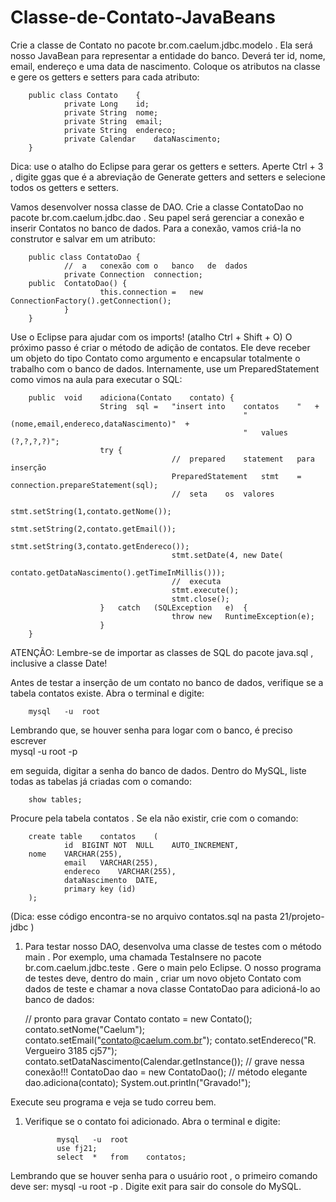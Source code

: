 # Classe-de-Contato-JavaBeans



Crie	a	classe	de		Contato		no	pacote		br.com.caelum.jdbc.modelo	.	Ela	será	nosso	JavaBean	para
representar	a	entidade	do	banco.	Deverá	ter	id,	nome,	email,	endereço	e	uma	data	de	nascimento.
Coloque	os	atributos	na	classe	e	gere	os	getters	e	setters	para	cada	atributo:


		public class Contato	{
				private	Long	id;
				private	String	nome;
				private	String	email;
				private	String	endereco;
				private	Calendar	dataNascimento;
        }
        
        
Dica:	use	o	atalho	do	Eclipse	para	gerar	os	getters	e	setters.	Aperte		Ctrl	+	3	,	digite		ggas		que	é	a
abreviação	de		Generate	getters	and	setters		e	selecione	todos	os	getters	e	setters.

Vamos	 desenvolver	 nossa	 classe	 de	 DAO.	 Crie	 a	 classe	 	 ContatoDao	 	 no	 pacote
	br.com.caelum.jdbc.dao	.	 Seu	 papel	 será	 gerenciar	 a	 conexão	 e	 inserir	 Contatos	 no	 banco	 de
dados.
Para	a	conexão,	vamos	criá-la	no	construtor	e	salvar	em	um	atributo:


		public class ContatoDao	{
				//	a	conexão	com	o	banco	de	dados
				private	Connection	connection;
        public	ContatoDao() {
						this.connection	=	new	ConnectionFactory().getConnection();
				}
		}
    
    
Use	o	Eclipse	para	ajudar	com	os	imports!	(atalho	Ctrl	+	Shift	+	O)
O	 próximo	 passo	 é	 criar	 o	 método	 de	 adição	 de	 contatos.	 Ele	 deve	 receber	 um	 objeto	 do	 tipo
	Contato		como	argumento	e	encapsular	totalmente	o	trabalho	com	o	banco	de	dados.	Internamente,	use
um		PreparedStatement		como	vimos	na	aula	para	executar	o	SQL:


		public	void	adiciona(Contato	contato) {
						String	sql	=	"insert	into	contatos	"	+
														"(nome,email,endereco,dataNascimento)"	+
														"	values	(?,?,?,?)";
						try	{
										//	prepared	statement	para	inserção
										PreparedStatement	stmt	=	connection.prepareStatement(sql);
										//	seta	os	valores
										stmt.setString(1,contato.getNome());
										stmt.setString(2,contato.getEmail());
										stmt.setString(3,contato.getEndereco());
										stmt.setDate(4,	new	Date(
																		contato.getDataNascimento().getTimeInMillis()));
										//	executa
										stmt.execute();
										stmt.close();
						}	catch	(SQLException	e)	{
										throw new	RuntimeException(e);
						}
		}
    
    
ATENÇÃO:	Lembre-se	de	importar	as	classes	de	SQL	do	pacote		java.sql	,	inclusive	a	classe
Date!

Antes	de	testar	a	inserção	de	um	contato	no	banco	de	dados,	verifique	se	a	tabela		contatos		existe.
Abra	o	terminal	e	digite:

		mysql	-u	root
    
Lembrando	que,	se	houver	senha	para	logar	com	o	banco,	é	preciso	escrever	
mysql	-u	root	-p		

em	seguida,	digitar	a	senha	do	banco	de	dados.
Dentro	do	MySQL,	liste	todas	as	tabelas	já	criadas	com	o	comando:

		show tables;
    
Procure	pela	tabela		contatos	.	Se	ela	não	existir,	crie	com	o	comando:


		create table	contatos	(
				id	BIGINT NOT	NULL	AUTO_INCREMENT,
        nome	VARCHAR(255),
				email	VARCHAR(255),
				endereco	VARCHAR(255),
				dataNascimento	DATE,
				primary key	(id)
		);
    
(Dica:	esse	código	encontra-se	no	arquivo		contatos.sql		na	pasta		21/projeto-jdbc	)
1.	 Para	testar	nosso	DAO,	desenvolva	uma	classe	de	testes	com	o	método		main	.	Por	exemplo,	uma
chamada		TestaInsere		no	pacote		br.com.caelum.jdbc.teste	.	Gere	o		main		pelo	Eclipse.
O	nosso	programa	de	testes	deve,	dentro	do		main	,	criar	um	novo	objeto		Contato		com	dados	de
teste	e	chamar	a	nova	classe		ContatoDao		para	adicioná-lo	ao	banco	de	dados:



		//	pronto	para	gravar
		Contato	contato	=	new	Contato();
		contato.setNome("Caelum");
		contato.setEmail("contato@caelum.com.br");
		contato.setEndereco("R.	Vergueiro	3185	cj57");
		contato.setDataNascimento(Calendar.getInstance());
		//	grave	nessa	conexão!!!
		ContatoDao	dao	=	new	ContatoDao();
		//	método	elegante
		dao.adiciona(contato);
		System.out.println("Gravado!");
    
    
Execute	seu	programa	e	veja	se	tudo	correu	bem.
1.	 Verifique	se	o	contato	foi	adicionado.	Abra	o	terminal	e	digite:

				mysql	-u	root
				use	fj21;
				select	*	from	contatos;
        
Lembrando	 que	 se	 houver	 senha	 para	 o	 usuário		root	,	 o	 primeiro	comando	 deve	 ser:		mysql	 -u
root	-p	.	Digite		exit		para	sair	do	console	do	MySQL.
        
        
        
